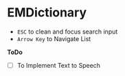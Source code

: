 # EMDictionary
- `ESC` to clean and focus search input
- `Arrow Key` to Navigate List

**ToDo**
- [ ] To Implement Text to Speech
